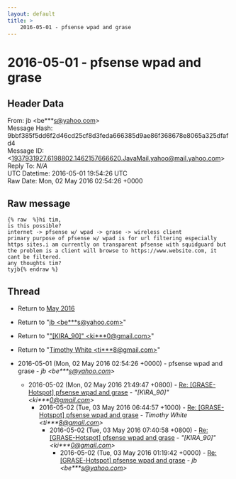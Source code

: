 ```yaml
---
layout: default
title: >
    2016-05-01 - pfsense wpad and grase
---
```


# 2016-05-01 - pfsense wpad and grase

## Header Data

From: jb \<be***s@yahoo.com\><br>
Message Hash: 9bbf385f5dd6f2d46cd25cf8d3feda666385d9ae86f368678e8065a325dfafd4<br>
Message ID: \<1937931927.6198802.1462157666620.JavaMail.yahoo@mail.yahoo.com\><br>
Reply To: _N/A_<br>
UTC Datetime: 2016-05-01 19:54:26 UTC<br>
Raw Date: Mon, 02 May 2016 02:54:26 +0000<br>

## Raw message

```
{% raw  %}hi tim,
is this possible?
internet -> pfsense w/ wpad -> grase -> wireless client
primary purpose of pfsense w/ wpad is for url filtering especially https sites.i am currently on transparent pfsense with squidguard but the problem is a client will browse to https://www.website.com, it cant be filtered.
any thoughts tim?
tyjb{% endraw %}
```

## Thread

+ Return to [May 2016](/archive/2016/05)

+ Return to "[jb <be***s<span>@</span>yahoo.com>](/authors/be___s_at_yahoo_com)"
+ Return to "["[KIRA_90]" <ki***0<span>@</span>gmail.com>](/authors/ki___0_at_gmail_com)"
+ Return to "[Timothy White <ti***8<span>@</span>gmail.com>](/authors/ti___8_at_gmail_com)"

+ 2016-05-01 (Mon, 02 May 2016 02:54:26 +0000) - pfsense wpad and grase - _jb \<be***s@yahoo.com\>_
  + 2016-05-02 (Mon, 02 May 2016 21:49:47 +0800) - [Re: [GRASE-Hotspot] pfsense wpad and grase](/archive/2016/05/9a2e805edacf72866f59e2c6d45bf64536857b726a65e578112b85b58ca53729) - _"[KIRA_90]" \<ki***0@gmail.com\>_
    + 2016-05-02 (Tue, 03 May 2016 06:44:57 +1000) - [Re: [GRASE-Hotspot] pfsense wpad and grase](/archive/2016/05/919d4447d7aac6ba57d9cb0db82bfe006c7fe58bafdc6506efb1f9ca987684a1) - _Timothy White \<ti***8@gmail.com\>_
      + 2016-05-02 (Tue, 03 May 2016 07:40:58 +0800) - [Re: [GRASE-Hotspot] pfsense wpad and grase](/archive/2016/05/8fb1a5dda0a4801950bcc332cf93de98a2fb01751ed1a1fa7097dd9101249374) - _"[KIRA_90]" \<ki***0@gmail.com\>_
        + 2016-05-02 (Tue, 03 May 2016 01:19:42 +0000) - [Re: [GRASE-Hotspot] pfsense wpad and grase](/archive/2016/05/418790abb6fcbb1444a1131edfac4ca091803d553205be35fc76918d6dda8260) - _jb \<be***s@yahoo.com\>_

